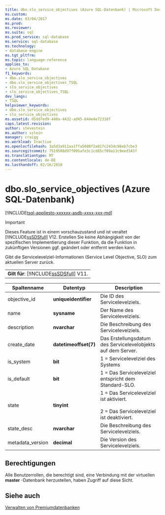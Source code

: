 ```yaml
---
title: dbo.slo_service_objectives (Azure SQL-Datenbank) | Microsoft Docs
ms.custom: 
ms.date: 03/04/2017
ms.prod: 
ms.reviewer: 
ms.suite: sql
ms.prod_service: sql-database
ms.service: sql-database
ms.technology:
- database-engine
ms.tgt_pltfrm: 
ms.topic: language-reference
applies_to:
- Azure SQL Database
f1_keywords:
- dbo.slo_service_objectives
- dbo.slo_service_objectives_TSQL
- slo_service_objectives
- slo_service_objectives_TSQL
dev_langs:
- TSQL
helpviewer_keywords:
- dbo.slo_service_objectives
- slo_service_objectives
ms.assetid: d5dd7ed9-440a-4432-ad45-644e4e72318f
caps.latest.revision: 
author: stevestein
ms.author: sstein
manager: craigg
ms.workload: Inactive
ms.openlocfilehash: 3a5d3a911aa1ffa5088f2a817c2434c98eb7cbe3
ms.sourcegitcommit: 7519508d97f095afe3c1cd85cf09a13c9eed345f
ms.translationtype: MT
ms.contentlocale: de-DE
ms.lasthandoff: 02/16/2018
---
```

# <a name="dbosloserviceobjectives-azure-sql-database"></a>dbo.slo_service_objectives (Azure SQL-Datenbank)
[!INCLUDE[tsql-appliesto-xxxxxx-asdb-xxxx-xxx-md](../../includes/tsql-appliesto-xxxxxx-asdb-xxxx-xxx-md.md)]
    
> [!IMPORTANT]  
>  Dieses Feature ist in einem vorschauzustand und ist veraltet [!INCLUDE[ssSDSfull](../../includes/sssdsfull-md.md)] V12. Erstellen Sie keine Abhängigkeit von der spezifischen Implementierung dieser Funktion, da die Funktion in zukünftigen Versionen ggf. geändert oder entfernt werden kann.  
  
 Gibt die Servicelevelziel-Informationen (Service Level Objective, SLO) zum aktuellen Server zurück.  
  
||  
|-|  
|**Gilt für**: [!INCLUDE[ssSDSfull](../../includes/sssdsfull-md.md)] V11.|  
  
|Spaltenname|Datentyp|Description|  
|-----------------|---------------|-----------------|  
|objective_id|**uniqueidentifier**|Die ID des Servicelevelziels.|  
|name|**sysname**|Der Name des Servicelevelziels.|  
|description|**nvarchar**|Die Beschreibung des Servicelevelziels.|  
|create_date|**datetimeoffset(7)**|Das Erstellungsdatum des Servicelevelobjekts auf dem Server.|  
|is_system|**bit**|1 = Servicelevelziel des Systems|  
|is_default|**bit**|1 = Das Servicelevelziel entspricht dem Standard-SLO.|  
|state|**tinyint**|1 = Das Servicelevelziel ist aktiviert.<br /><br /> 2 = Das Servicelevelziel ist deaktiviert.|  
|state_desc|**nvarchar**|Die Beschreibung des Servicelevelziels.|  
|metadata_version|**decimal**|Die Version des Servicelevelziels.|  
  
## <a name="permissions"></a>Berechtigungen  
 Alle Benutzerrollen, die berechtigt sind, eine Verbindung mit der virtuellen **master** -Datenbank herzustellen, haben Zugriff auf diese Sicht.  
  
## <a name="see-also"></a>Siehe auch  
 [Verwalten von Premiumdatenbanken](http://go.microsoft.com/fwlink/?LinkID=311927)  
  
  
